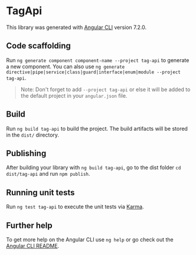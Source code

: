 # TagApi

This library was generated with [Angular CLI](https://github.com/angular/angular-cli) version 7.2.0.

## Code scaffolding

Run `ng generate component component-name --project tag-api` to generate a new component. You can also use `ng generate directive|pipe|service|class|guard|interface|enum|module --project tag-api`.

> Note: Don't forget to add `--project tag-api` or else it will be added to the default project in your `angular.json` file.

## Build

Run `ng build tag-api` to build the project. The build artifacts will be stored in the `dist/` directory.

## Publishing

After building your library with `ng build tag-api`, go to the dist folder `cd dist/tag-api` and run `npm publish`.

## Running unit tests

Run `ng test tag-api` to execute the unit tests via [Karma](https://karma-runner.github.io).

## Further help

To get more help on the Angular CLI use `ng help` or go check out the [Angular CLI README](https://github.com/angular/angular-cli/blob/master/README.md).
